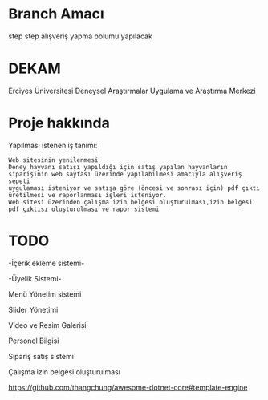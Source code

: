 # Branch Amacı
 
step step alışveriş yapma bolumu yapılacak 

# DEKAM 
Erciyes Üniversitesi Deneysel Araştırmalar Uygulama ve Araştırma Merkezi

# Proje hakkında 

Yapılması istenen iş tanımı:

    Web sitesinin yenilenmesi
    Deney hayvanı satışı yapıldığı için satış yapılan hayvanların siparişinin web sayfası üzerinde yapılabilmesi amacıyla alışveriş sepeti 
	uygulaması isteniyor ve satışa göre (öncesi ve sonrası için) pdf çıktı üretilmesi ve raporlanması işleri isteniyor.
    Web sitesi üzerinden çalışma izin belgesi oluşturulması,izin belgesi pdf çıktısı oluşturulması ve rapor sistemi

# TODO

   -İçerik ekleme sistemi-
   
   -Üyelik Sistemi-
	
   Menü Yönetim sistemi 
   
   Slider Yönetimi
   
   Video ve Resim Galerisi 
   
   Personel Bilgisi
   
   Sipariş satış sistemi 
   
   Çalışma izin belgesi oluşturulması 
   
   https://github.com/thangchung/awesome-dotnet-core#template-engine
